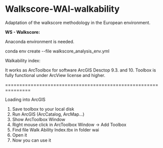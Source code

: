 # Walkscore-WAI-walkability

Adaptation of the walkscore methodology in the European environment.

**WS - Walkscore:**

Anaconda environment is needed.

conda env create --file walkscore_analysis_env.yml




Walkability index:

It works as ArcToolbox for software ArcGIS Desctop 9.3. and 10.
Toolbox is fully functional under ArcView license and higher.

===============================================================

Loading into ArcGIS
1) Save toolbox to your local disk
2) Run ArcGIS (ArcCatalog, ArcMap...)
3) Show ArcToolbox Window
4) Right mouse click in ArcToolbox Window -> Add Toolbox
5) Find file Walk Ability Index.tbx in folder wai
6) Open it
7) Now you can use it
